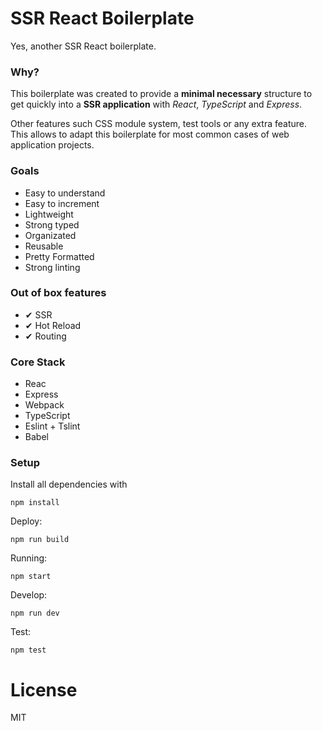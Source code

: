 # SSR React Boilerplate

Yes, another SSR React boilerplate.

### Why?

This boilerplate was created to provide a **minimal necessary** structure to get quickly into a **SSR application** with _React_, _TypeScript_ and _Express_.

Other features such CSS module system, test tools or any extra feature. This allows to adapt this boilerplate for most common cases of web application projects.

### Goals

* Easy to understand
* Easy to increment
* Lightweight
* Strong typed
* Organizated
* Reusable
* Pretty Formatted
* Strong linting


### Out of box features

* ✔ SSR
* ✔ Hot Reload
* ✔ Routing


### Core Stack

* Reac
* Express
* Webpack
* TypeScript
* Eslint + Tslint
* Babel


### Setup

Install all dependencies with

`npm install`

Deploy:

`npm run build`

Running:

`npm start`

Develop:

`npm run dev`

Test:

`npm test`

# License

MIT